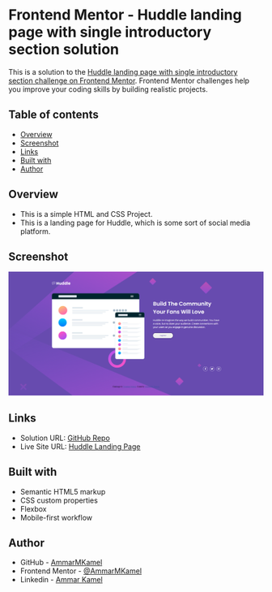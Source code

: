 # Frontend Mentor - Huddle landing page with single introductory section solution

This is a solution to the [Huddle landing page with single introductory section challenge on Frontend Mentor](https://www.frontendmentor.io/challenges/huddle-landing-page-with-a-single-introductory-section-B_2Wvxgi0). Frontend Mentor challenges help you improve your coding skills by building realistic projects. 

## Table of contents

- [Overview](#overview)
- [Screenshot](#screenshot)
- [Links](#links)
- [Built with](#built-with)
- [Author](#author)

## Overview

- This is a simple HTML and CSS Project.
- This is a landing page for Huddle, which is some sort of social media platform.

## Screenshot

![](solution-screenshots/my-solution-desktop.png)

## Links

- Solution URL: [GitHub Repo](https://github.com/AmmarMKamel/huddle-landing-page)
- Live Site URL: [Huddle Landing Page](https://ammarmkamel.github.io/huddle-landing-page/)

## Built with

- Semantic HTML5 markup
- CSS custom properties
- Flexbox
- Mobile-first workflow

## Author

- GitHub - [AmmarMKamel](https://github.com/AmmarMKamel)
- Frontend Mentor - [@AmmarMKamel](https://www.frontendmentor.io/profile/AmmarMKamel)
- Linkedin - [Ammar Kamel](https://www.linkedin.com/in/ammar-kamel-872422246/)
